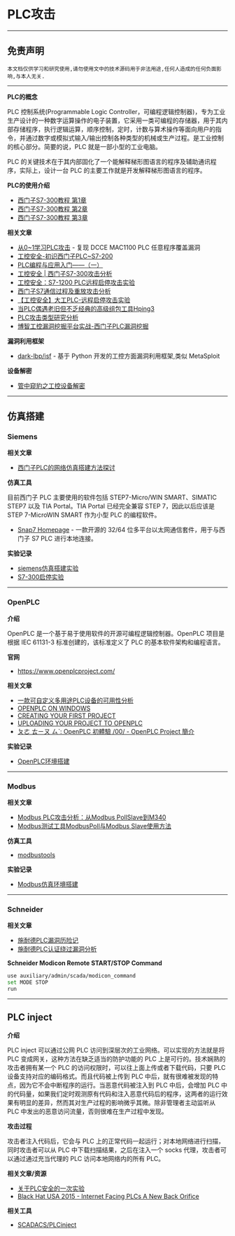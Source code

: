 # PLC攻击

---

## 免责声明

`本文档仅供学习和研究使用,请勿使用文中的技术源码用于非法用途,任何人造成的任何负面影响,与本人无关.`

---

**PLC的概念**

PLC 控制系统(Programmable Logic Controller，可编程逻辑控制器)，专为工业生产设计的一种数字运算操作的电子装置，它采用一类可编程的存储器，用于其内部存储程序，执行逻辑运算，顺序控制，定时，计数与算术操作等面向用户的指令，并通过数字或模拟式输入/输出控制各种类型的机械或生产过程。是工业控制的核心部分。简要的说，PLC 就是一部小型的工业电脑。

PLC 的关键技术在于其内部固化了一个能解释梯形图语言的程序及辅助通讯程序，实际上，设计一台 PLC 的主要工作就是开发解释梯形图语言的程序。

**PLC的使用介绍**
- [西门子S7-300教程 第1章](https://wenku.baidu.com/view/eb015e01b52acfc789ebc9cd)
- [西门子S7-300教程 第2章](https://wenku.baidu.com/view/86d25c104431b90d6c85c7cf.html)
- [西门子S7-300教程 第3章](https://wenku.baidu.com/view/9e1e454f852458fb770b56c9)

**相关文章**
- [从0~1学习PLC攻击](https://www.freebuf.com/column/238349.html) - 复现 DCCE MAC1100 PLC 任意程序覆盖漏洞
- [工控安全-初识西门子PLC~S7-200](https://www.freebuf.com/column/202499.html)
- [PLC编程与应用入门——（一）](https://www.freebuf.com/column/206084.html)
- [工控安全 | 西门子S7-300攻击分析](https://www.freebuf.com/articles/ics-articles/228770.html)
- [工控安全：S7-1200 PLC远程启停攻击实验](https://www.key1.top/index.php/archives/469/)
- [西门子S7通信过程及重放攻击分析](https://www.freebuf.com/articles/ics-articles/212283.html)
- [【工控安全】大工PLC-远程启停攻击实验](https://mp.weixin.qq.com/s/k9tSpQaaeJ7QKSa9cb_bWg)
- [当PLC偶遇老旧但不乏经典的高级组包工具Hping3](https://www.freebuf.com/vuls/230453.html)
- [PLC攻击类型研究分析](https://www.freebuf.com/articles/ics-articles/238351.html)
- [博智工控漏洞挖掘平台实战-西门子PLC漏洞挖掘](https://mp.weixin.qq.com/s/DTxqFzwlTN9OQgHGfp705g)

**漏洞利用框架**
- [dark-lbp/isf](https://github.com/dark-lbp/isf) - 基于 Python 开发的工控方面漏洞利用框架,类似 MetaSploit

**设备解密**
- [管中窥豹之工控设备解密](https://www.freebuf.com/articles/ics-articles/240727.html)

---

## 仿真搭建

### Siemens

**相关文章**
- [西门子PLC的网络仿真搭建方法探讨](https://www.freebuf.com/articles/ics-articles/236250.html)

**仿真工具**

目前西门子 PLC 主要使用的软件包括 STEP7-Micro/WIN SMART、SIMATIC STEP7 以及 TIA Portal。TIA Portal 已经完全兼容 STEP 7，因此以后应该是 STEP 7-MicroWIN SMART 作为小型 PLC 的编程软件。

- [Snap7 Homepage](http://snap7.sourceforge.net/) - 一款开源的 32/64 位多平台以太网通信套件，用于与西门子 S7 PLC 进行本地连接。

**实验记录**
- [siemens仿真搭建实验](./实验/siemens仿真搭建实验.md)
- [S7-300启停实验](./实验/S7-300启停实验.md)

---

### OpenPLC

**介绍**

OpenPLC 是一个基于易于使用软件的开源可编程逻辑控制器。OpenPLC 项目是根据 IEC 61131-3 标准创建的，该标准定义了 PLC 的基本软件架构和编程语言。

**官网**
- https://www.openplcproject.com/

**相关文章**
- [一款可自定义多用途PLC设备的可用性分析](https://www.freebuf.com/articles/ics-articles/213018.html)
- [OPENPLC ON WINDOWS](https://www.openplcproject.com/runtime/windows/)
- [CREATING YOUR FIRST PROJECT](https://www.openplcproject.com/reference/basics/first-project.html)
- [UPLOADING YOUR PROJECT TO OPENPLC](https://www.openplcproject.com/reference/basics/upload)
- [ㄆㄜ ㄊㄧㄡ ㄙˋ: OpenPLC 初體驗 /00/ - OpenPLC Project 簡介](https://ruten-proteus.blogspot.com/2020/10/openplc-00-introduction.html)

**实验记录**
- [OpenPLC环境搭建](./实验/OpenPLC环境搭建.md)

---

### Modbus

**相关文章**
- [Modbus PLC攻击分析：从Modbus PollSlave到M340](https://www.freebuf.com/ics-articles/234845.html)
- [Modbus测试工具ModbusPoll与Modbus Slave使用方法](https://www.cnblogs.com/xiaosong0206/p/11088726.html)

**仿真工具**
- [modbustools](https://www.modbustools.com/download.html)

**实验记录**
- [Modbus仿真环境搭建](./实验/Modbus仿真环境搭建.md)

---

### Schneider

**相关文章**
- [施耐德PLC漏洞历险记](https://www.freebuf.com/articles/ics-articles/234714.html)
- [施耐德PLC认证绕过漏洞分析](https://mp.weixin.qq.com/s/ksK05gpXO57QMRPfztQ4_A)

**Schneider Modicon Remote START/STOP Command**
```bash
use auxiliary/admin/scada/modicon_command
set MODE STOP
run
```

---

## PLC inject

**介绍**

PLC inject 可以通过公网 PLC 访问到深层次的工业网络。可以实现的方法就是将 PLC 变成网关，这种方法在缺乏适当的防护功能的 PLC 上是可行的。技术娴熟的攻击者拥有某一个 PLC 的访问权限时，可以往上面上传或者下载代码，只要 PLC 设备支持对应的编码格式。而且代码被上传到 PLC 中后，就有很难被发现的特点，因为它不会中断程序的运行。当恶意代码被注入到 PLC 中后，会增加 PLC 中的代码量，如果我们定时观测原有代码和注入恶意代码后的程序，这两者的运行效果有明显的差异，然而其对生产过程的影响微乎其微。除非管理者主动监听从 PLC 中发出的恶意访问流量，否则很难在生产过程中发现。

**攻击过程**

攻击者注入代码后，它会与 PLC 上的正常代码一起运行；对本地网络进行扫描，同时攻击者可以从 PLC 中下载扫描结果，之后在注入一个 socks 代理，攻击者可以通过通过充当代理的 PLC 访问本地网络内的所有 PLC。

**相关文章/资源**
- [关于PLC安全的一次实验](https://www.freebuf.com/articles/ics-articles/233938.html)
- [Black Hat USA 2015 - Internet Facing PLCs A New Back Orifice](https://www.youtube.com/watch?v=FN_8lASQhrs)

**相关工具**
- [SCADACS/PLCinject](https://github.com/SCADACS/PLCinject)
